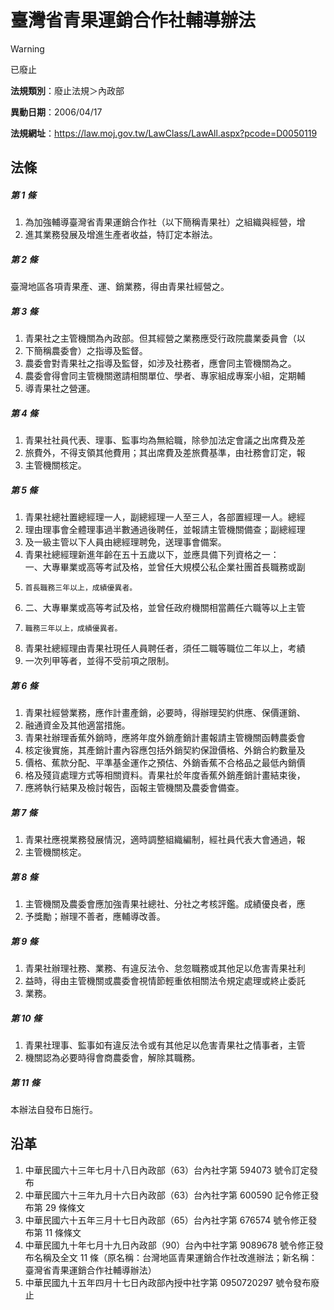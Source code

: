 # 臺灣省青果運銷合作社輔導辦法


> [!WARNING]
> 已廢止


**法規類別**：廢止法規＞內政部

**異動日期**：2006/04/17  

**法規網址**：https://law.moj.gov.tw/LawClass/LawAll.aspx?pcode=D0050119



## 法條
##### 第 1 條
1. 為加強輔導臺灣省青果運銷合作社（以下簡稱青果社）之組織與經營，增
1. 進其業務發展及增進生產者收益，特訂定本辦法。

##### 第 2 條
臺灣地區各項青果產、運、銷業務，得由青果社經營之。

##### 第 3 條
1. 青果社之主管機關為內政部。但其經營之業務應受行政院農業委員會（以
1. 下簡稱農委會）之指導及監督。
1. 農委會對青果社之指導及監督，如涉及社務者，應會同主管機關為之。
1. 農委會得會同主管機關邀請相關單位、學者、專家組成專案小組，定期輔
1. 導青果社之營運。

##### 第 4 條
1. 青果社社員代表、理事、監事均為無給職，除參加法定會議之出席費及差
1. 旅費外，不得支領其他費用；其出席費及差旅費基準，由社務會訂定，報
1. 主管機關核定。

##### 第 5 條
1. 青果社總社置總經理一人，副總經理一人至三人，各部置經理一人。總經
1. 理由理事會全體理事過半數通過後聘任，並報請主管機關備查；副總經理
1. 及一級主管以下人員由總經理聘免，送理事會備案。
1. 青果社總經理新進年齡在五十五歲以下，並應具備下列資格之一：  
一、大專畢業或高等考試及格，並曾任大規模公私企業社團首長職務或副
1.     首長職務三年以上，成績優異者。
1. 二、大專畢業或高等考試及格，並曾任政府機關相當薦任六職等以上主管
1.     職務三年以上，成績優異者。
1. 青果社總經理由青果社現任人員聘任者，須任二職等職位二年以上，考績
1. 一次列甲等者，並得不受前項之限制。

##### 第 6 條
1. 青果社經營業務，應作計畫產銷，必要時，得辦理契約供應、保價運銷、
1. 融通資金及其他適當措施。
1. 青果社辦理香蕉外銷時，應將年度外銷產銷計畫報請主管機關函轉農委會
1. 核定後實施，其產銷計畫內容應包括外銷契約保證價格、外銷合約數量及
1. 價格、蕉款分配、平準基金運作之預估、外銷香蕉不合格品之最低內銷價
1. 格及殘貨處理方式等相關資料。青果社於年度香蕉外銷產銷計畫結束後，
1. 應將執行結果及檢討報告，函報主管機關及農委會備查。

##### 第 7 條
1. 青果社應視業務發展情況，適時調整組織編制，經社員代表大會通過，報
1. 主管機關核定。

##### 第 8 條
1. 主管機關及農委會應加強青果社總社、分社之考核評鑑。成績優良者，應
1. 予獎勵；辦理不善者，應輔導改善。

##### 第 9 條
1. 青果社辦理社務、業務、有違反法令、怠忽職務或其他足以危害青果社利
1. 益時，得由主管機關或農委會視情節輕重依相關法令規定處理或終止委託
1. 業務。

##### 第 10 條
1. 青果社理事、監事如有違反法令或有其他足以危害青果社之情事者，主管
1. 機關認為必要時得會商農委會，解除其職務。

##### 第 11 條
本辦法自發布日施行。

## 沿革
1. 中華民國六十三年七月十八日內政部（63）台內社字第 594073 號令訂定發布
1. 中華民國六十三年九月十六日內政部（63）台內社字第 600590 記令修正發布第 29 條條文
1. 中華民國六十五年三月十七日內政部（65）台內社字第 676574 號令修正發布第 11 條條文
1. 中華民國九十年七月十九日內政部（90）台內中社字第 9089678  號令修正發布名稱及全文 11 條（原名稱：台灣地區青果運銷合作社改進辦法；新名稱：臺灣省青果運銷合作社輔導辦法）
1. 中華民國九十五年四月十七日內政部內授中社字第 0950720297 號令發布廢止
